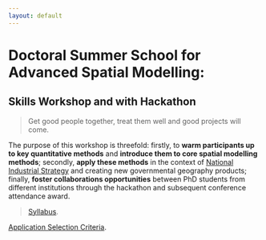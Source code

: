 ```yaml
---
layout: default
---
```


# Doctoral Summer School for Advanced Spatial Modelling: 

## Skills Workshop and with Hackathon 

> Get good people together, treat them well and good projects will come.  

The purpose of this workshop is threefold: firstly, to **warm participants up to key quantitative methods** and **introduce them to core spatial modelling methods**; secondly, **apply these methods** in the context of <a href="https://www.gov.uk/government/topical-events/the-uks-industrial-strategy">National Industrial Strategy</a> and creating new governmental geography products; finally, **foster collaborations opportunities** between PhD students from different institutions through the hackathon and subsequent conference attendance award. 



> [Syllabus](./another-page.html).

[Application Selection Criteria](./another-page.html).



